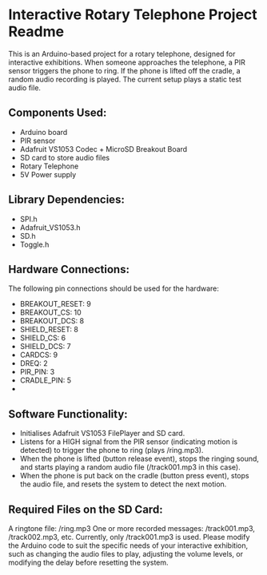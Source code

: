 
# Interactive Rotary Telephone Project Readme
This is an Arduino-based project for a rotary telephone, designed for interactive exhibitions. When someone approaches the telephone, a PIR sensor triggers the phone to ring. If the phone is lifted off the cradle, a random audio recording is played. The current setup plays a static test audio file.

## Components Used:
- Arduino board
- PIR sensor
- Adafruit VS1053 Codec + MicroSD Breakout Board
- SD card to store audio files
- Rotary Telephone
- 5V Power supply

## Library Dependencies:
- SPI.h
- Adafruit_VS1053.h
- SD.h
- Toggle.h

## Hardware Connections:
The following pin connections should be used for the hardware:

- BREAKOUT_RESET: 9
- BREAKOUT_CS: 10
- BREAKOUT_DCS: 8
- SHIELD_RESET: 8
- SHIELD_CS: 6
- SHIELD_DCS: 7
- CARDCS: 9
- DREQ: 2
- PIR_PIN: 3
- CRADLE_PIN: 5
- 
## Software Functionality:
- Initialises Adafruit VS1053 FilePlayer and SD card.
- Listens for a HIGH signal from the PIR sensor (indicating motion is detected) to trigger the phone to ring (plays /ring.mp3).
- When the phone is lifted (button release event), stops the ringing sound, and starts playing a random audio file (/track001.mp3 in this case).
- When the phone is put back on the cradle (button press event), stops the audio file, and resets the system to detect the next motion.

## Required Files on the SD Card:
A ringtone file: /ring.mp3
One or more recorded messages: /track001.mp3, /track002.mp3, etc. Currently, only /track001.mp3 is used.
Please modify the Arduino code to suit the specific needs of your interactive exhibition, such as changing the audio files to play, adjusting the volume levels, or modifying the delay before resetting the system.
